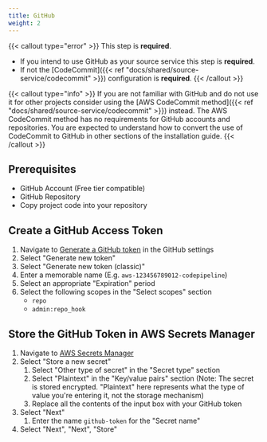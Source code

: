 ```yaml
---
title: GitHub
weight: 2
---
```


<!--
Copyright Amazon.com, Inc. or its affiliates. All Rights Reserved.
SPDX-License-Identifier: MIT-0
-->

{{< callout type="error" >}}
This step is **required**.

- If you intend to use GitHub as your source service this step is **required**.
- If not the [CodeCommit]({{< ref "docs/shared/source-service/codecommit" >}}) configuration is **required**.
{{< /callout >}}

{{< callout type="info" >}}
If you are not familiar with GitHub and do not use it for other projects consider using the [AWS CodeCommit method]({{< ref "docs/shared/source-service/codecommit" >}}) instead. The AWS CodeCommit method has no requirements for GitHub accounts and repositories. You are expected to understand how to convert the use of CodeCommit to GitHub in other sections of the installation guide. 
{{< /callout >}}

## Prerequisites

- GitHub Account (Free tier compatible)
- GitHub Repository
- Copy project code into your repository

## Create a GitHub Access Token

1. Navigate to [Generate a GitHub token](https://github.com/settings/tokens) in the GitHub settings
2. Select "Generate new token"
3. Select "Generate new token (classic)"
4. Enter a memorable name (E.g. `aws-123456789012-codepipeline`)
5. Select an appropriate "Expiration" period
6. Select the following scopes in the "Select scopes" section
	- `repo`
	- `admin:repo_hook`

## Store the GitHub Token in AWS Secrets Manager

1. Navigate to [AWS Secrets Manager](https://console.aws.amazon.com/secretsmanager/landing)
2. Select "Store a new secret"
	 1. Select "Other type of secret" in the "Secret type" section
	 2. Select "Plaintext" in the "Key/value pairs" section (Note: The secret is stored encrypted. "Plaintext" here represents what the type of value you're entering it, not the storage mechanism)
	 3. Replace all the contents of the input box with your GitHub token
3. Select "Next"
	 1. Enter the name `github-token` for the "Secret name"
4. Select "Next", "Next", "Store"